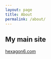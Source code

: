 ```yaml
---
layout: page
title: About
permalink: /about/
---
```


## My main site
[hexagon6.com](http://hexagon6.com)
